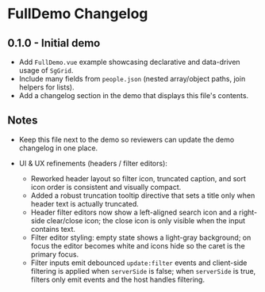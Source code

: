 # FullDemo Changelog

## 0.1.0 - Initial demo

- Add `FullDemo.vue` example showcasing declarative and data-driven usage of `SgGrid`.
- Include many fields from `people.json` (nested array/object paths, join helpers for lists).
- Add a changelog section in the demo that displays this file's contents.

## Notes

- Keep this file next to the demo so reviewers can update the demo changelog in one place.

- UI & UX refinements (headers / filter editors):
  - Reworked header layout so filter icon, truncated caption, and sort icon order is consistent and visually compact.
  - Added a robust truncation tooltip directive that sets a title only when header text is actually truncated.
  - Header filter editors now show a left-aligned search icon and a right-side clear/close icon; the close icon is only visible when the input contains text.
  - Filter editor styling: empty state shows a light-gray background; on focus the editor becomes white and icons hide so the caret is the primary focus.
  - Filter inputs emit debounced `update:filter` events and client-side filtering is applied when `serverSide` is false; when `serverSide` is true, filters only emit events and the host handles filtering.

